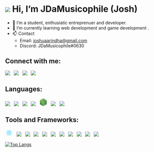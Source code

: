 # <img src="https://raw.githubusercontent.com/MartinHeinz/MartinHeinz/master/wave.gif" width="30px"> Hi, I’m JDaMusicophile (Josh)

- 👀 I’m a student, enthusiatic entreprenuer and  developer.
- 🌱 I’m currently learning web development and game development .
- 📫 Contact
     -  Email: joshuaarindha@gmail.com
     -  Discord: JDaMusicophile#0630
## Connect with me:
[<img src="https://image.flaticon.com/icons/png/128/1384/1384063.png" width="25px"/>][Instagram] &nbsp;
[<img src="https://image.flaticon.com/icons/png/128/174/174848.png" width="25px"/>][Facebook] &nbsp;
[<img src="https://image.flaticon.com/icons/png/128/733/733579.png" width="25px"/>][Twitter] &nbsp;
[<img src="https://image.flaticon.com/icons/png/128/2377/2377860.png" width="25px"/>][Website] &nbsp;

## Languages:
<img src="https://cdn.iconscout.com/icon/free/png-64/javascript-1-225993.png" width="25px"/> &nbsp; 
<img src="https://cdn.iconscout.com/icon/free/png-64/html-3628838-3030115.png" width="25px"/> &nbsp;
<img src="https://cdn.iconscout.com/icon/free/png-64/css3-11-1175239.png" width="25px"/> &nbsp;
<img src="https://cdn.iconscout.com/icon/free/png-64/python-2-226051.png" width="25px"/> &nbsp;
<img src="https://raw.githubusercontent.com/github/explore/80688e429a7d4ef2fca1e82350fe8e3517d3494d/topics/nodejs/nodejs.png" width="25px"/> &nbsp;
<img src="https://cdn.iconscout.com/icon/free/png-64/c-programming-569564.png" width="25px"/> &nbsp;
<img src="https://cdn.iconscout.com/icon/free/png-64/c-plus-569563.png" width="25px" /> &nbsp;

## Tools and Frameworks:
<img src="https://raw.githubusercontent.com/github/explore/80688e429a7d4ef2fca1e82350fe8e3517d3494d/topics/react/react.png" width="25px"/> &nbsp;
<img src="https://camo.githubusercontent.com/d5bd7ee34ab0250c1613c61add0f937fb4917cde97e77cb0e86c634fec22b4e9/68747470733a2f2f6b617573747562682e6465762f696d672f6e6578746a732e36333338653362312e706e67" width="25px"/> &nbsp;
<img src="https://cdn.iconscout.com/icon/free/png-64/github-159-721954.png" width="25px"/> &nbsp;
<img src="https://upload.wikimedia.org/wikipedia/commons/thumb/c/cd/Visual_Studio_2017_Logo.svg/1024px-Visual_Studio_2017_Logo.svg.png" width="25px"/> &nbsp;
<img src="https://upload.wikimedia.org/wikipedia/commons/thumb/9/9a/Visual_Studio_Code_1.35_icon.svg/1024px-Visual_Studio_Code_1.35_icon.svg.png" width="25px"/> &nbsp;
<img src="https://cdn.iconscout.com/icon/free/png-64/git-225996.png" width="25px"/> &nbsp;
<img src="https://cdn.iconscout.com/icon/free/png-64/npm-3-1175132.png" width="25px"/> &nbsp;
<img src="https://cdn.iconscout.com/icon/free/png-64/gitlab-7-1175194.png" width="25px"/> &nbsp;
<img src="https://cdn.iconscout.com/icon/free/png-64/sourcetree-3629070-3030342.png" width="25px"/> &nbsp;
<img src="https://www.ventuz.com/wp-content/uploads/2020/12/UnrealEngine-logos.png" width="25px"/> &nbsp;
<img src="https://cdn.iconscout.com/icon/free/png-64/aws-1869025-1583149.png" width="25px" /> &nbsp;

[![Top Langs](https://github-readme-stats.vercel.app/api/top-langs/?username=JDaMusicophile&layout=compact)](https://github.com/JDamusicophile/github-readme-stats)


<!---
JDaMusicophile/JDaMusicophile is a ✨ special ✨ repository because its `README.md` (this file) appears on your GitHub profile.
You can click the Preview link to take a look at your changes.
--->

[instagram]: https://www.instagram.com/j_damusicophile/
[Twitter]: https://twitter.com/JDaMusicophile
[Facebook]: https://www.facebook.com/JDaMusicophile
[Website]: https://joshua-silva.vercel.app/
